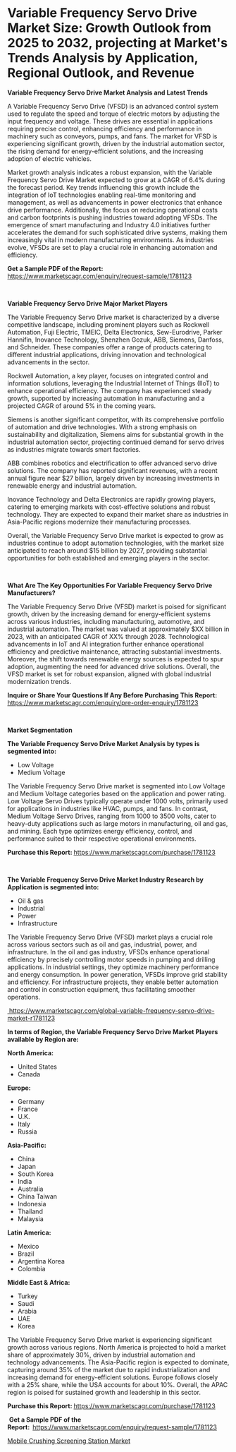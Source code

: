<p><h1>Variable Frequency Servo Drive Market Size: Growth Outlook from 2025 to 2032, projecting at Market's Trends Analysis by Application, Regional Outlook, and Revenue</h1></p><p><strong>Variable Frequency Servo Drive Market Analysis and Latest Trends</strong></p>
<p><p>A Variable Frequency Servo Drive (VFSD) is an advanced control system used to regulate the speed and torque of electric motors by adjusting the input frequency and voltage. These drives are essential in applications requiring precise control, enhancing efficiency and performance in machinery such as conveyors, pumps, and fans. The market for VFSD is experiencing significant growth, driven by the industrial automation sector, the rising demand for energy-efficient solutions, and the increasing adoption of electric vehicles.</p><p>Market growth analysis indicates a robust expansion, with the Variable Frequency Servo Drive Market expected to grow at a CAGR of 6.4% during the forecast period. Key trends influencing this growth include the integration of IoT technologies enabling real-time monitoring and management, as well as advancements in power electronics that enhance drive performance. Additionally, the focus on reducing operational costs and carbon footprints is pushing industries toward adopting VFSDs. The emergence of smart manufacturing and Industry 4.0 initiatives further accelerates the demand for such sophisticated drive systems, making them increasingly vital in modern manufacturing environments. As industries evolve, VFSDs are set to play a crucial role in enhancing automation and efficiency.</p></p>
<p><strong>Get a Sample PDF of the Report:&nbsp;</strong> <a href="https://www.marketscagr.com/enquiry/request-sample/1781123?utm_campaign=3019&utm_medium=2&utm_source=Github&utm_content=ia&utm_term=25032025&utm_id=variable-frequency-servo-drive">https://www.marketscagr.com/enquiry/request-sample/1781123</a></p>
<p>&nbsp;</p>
<p><strong>Variable Frequency Servo Drive Major Market Players</strong></p>
<p><p>The Variable Frequency Servo Drive market is characterized by a diverse competitive landscape, including prominent players such as Rockwell Automation, Fuji Electric, TMEIC, Delta Electronics, Sew-Eurodrive, Parker Hannifin, Inovance Technology, Shenzhen Gozuk, ABB, Siemens, Danfoss, and Schneider. These companies offer a range of products catering to different industrial applications, driving innovation and technological advancements in the sector.</p><p>Rockwell Automation, a key player, focuses on integrated control and information solutions, leveraging the Industrial Internet of Things (IIoT) to enhance operational efficiency. The company has experienced steady growth, supported by increasing automation in manufacturing and a projected CAGR of around 5% in the coming years.</p><p>Siemens is another significant competitor, with its comprehensive portfolio of automation and drive technologies. With a strong emphasis on sustainability and digitalization, Siemens aims for substantial growth in the industrial automation sector, projecting continued demand for servo drives as industries migrate towards smart factories.</p><p>ABB combines robotics and electrification to offer advanced servo drive solutions. The company has reported significant revenues, with a recent annual figure near $27 billion, largely driven by increasing investments in renewable energy and industrial automation.</p><p>Inovance Technology and Delta Electronics are rapidly growing players, catering to emerging markets with cost-effective solutions and robust technology. They are expected to expand their market share as industries in Asia-Pacific regions modernize their manufacturing processes.</p><p>Overall, the Variable Frequency Servo Drive market is expected to grow as industries continue to adopt automation technologies, with the market size anticipated to reach around $15 billion by 2027, providing substantial opportunities for both established and emerging players in the sector.</p></p>
<p>&nbsp;</p>
<p><strong>What Are The Key Opportunities For Variable Frequency Servo Drive Manufacturers?</strong></p>
<p><p>The Variable Frequency Servo Drive (VFSD) market is poised for significant growth, driven by the increasing demand for energy-efficient systems across various industries, including manufacturing, automotive, and industrial automation. The market was valued at approximately $XX billion in 2023, with an anticipated CAGR of XX% through 2028. Technological advancements in IoT and AI integration further enhance operational efficiency and predictive maintenance, attracting substantial investments. Moreover, the shift towards renewable energy sources is expected to spur adoption, augmenting the need for advanced drive solutions. Overall, the VFSD market is set for robust expansion, aligned with global industrial modernization trends.</p></p>
<p><strong>Inquire or Share Your Questions If Any Before Purchasing This Report:</strong> <a href="https://www.marketscagr.com/enquiry/pre-order-enquiry/1781123?utm_campaign=3019&utm_medium=2&utm_source=Github&utm_content=ia&utm_term=25032025&utm_id=variable-frequency-servo-drive">https://www.marketscagr.com/enquiry/pre-order-enquiry/1781123</a></p>
<p>&nbsp;</p>
<p><strong>Market Segmentation</strong></p>
<p><strong>The Variable Frequency Servo Drive Market Analysis by types is segmented into:</strong></p>
<p><ul><li>Low Voltage</li><li>Medium Voltage</li></ul></p>
<p><p>The Variable Frequency Servo Drive market is segmented into Low Voltage and Medium Voltage categories based on the application and power rating. Low Voltage Servo Drives typically operate under 1000 volts, primarily used for applications in industries like HVAC, pumps, and fans. In contrast, Medium Voltage Servo Drives, ranging from 1000 to 3500 volts, cater to heavy-duty applications such as large motors in manufacturing, oil and gas, and mining. Each type optimizes energy efficiency, control, and performance suited to their respective operational environments.</p></p>
<p><strong>Purchase this Report:&nbsp;</strong><a href="https://www.marketscagr.com/purchase/1781123?utm_campaign=3019&utm_medium=2&utm_source=Github&utm_content=ia&utm_term=25032025&utm_id=variable-frequency-servo-drive">https://www.marketscagr.com/purchase/1781123</a></p>
<p>&nbsp;</p>
<p><strong>The Variable Frequency Servo Drive Market Industry Research by Application is segmented into:</strong></p>
<p><ul><li>Oil & gas</li><li>Industrial</li><li>Power</li><li>Infrastructure</li></ul></p>
<p><p>The Variable Frequency Servo Drive (VFSD) market plays a crucial role across various sectors such as oil and gas, industrial, power, and infrastructure. In the oil and gas industry, VFSDs enhance operational efficiency by precisely controlling motor speeds in pumping and drilling applications. In industrial settings, they optimize machinery performance and energy consumption. In power generation, VFSDs improve grid stability and efficiency. For infrastructure projects, they enable better automation and control in construction equipment, thus facilitating smoother operations.</p></p>
<p><a href="https://www.marketscagr.com/global-variable-frequency-servo-drive-market-r1781123?utm_campaign=3019&utm_medium=2&utm_source=Github&utm_content=ia&utm_term=25032025&utm_id=variable-frequency-servo-drive">&nbsp;https://www.marketscagr.com/global-variable-frequency-servo-drive-market-r1781123</a></p>
<p><strong>In terms of Region, the Variable Frequency Servo Drive Market Players available by Region are:</strong></p>
<p>
    <p> <strong> North America: </strong>
        <ul>
            <li>United States</li>
            <li>Canada</li>
        </ul>
        </p> 
    <p> <strong> Europe: </strong>
        <ul>
            <li>Germany</li>
            <li>France</li>
            <li>U.K.</li>
            <li>Italy</li>
            <li>Russia</li>
        </ul>
        </p> 
    <p> <strong> Asia-Pacific: </strong>
        <ul>
            <li>China</li>
            <li>Japan</li>
            <li>South Korea</li>
            <li>India</li>
            <li>Australia</li>
            <li>China Taiwan</li>
            <li>Indonesia</li>
            <li>Thailand</li>
            <li>Malaysia</li>
        </ul>
        </p> 
    <p> <strong> Latin America: </strong>
        <ul>
            <li>Mexico</li>
            <li>Brazil</li>
            <li>Argentina Korea</li>
            <li>Colombia</li>
        </ul>
        </p> 
    <p> <strong> Middle East & Africa: </strong>
        <ul>
            <li>Turkey</li>
            <li>Saudi</li>
            <li>Arabia</li>
            <li>UAE</li>
            <li>Korea</li>
        </ul>
    </p>
    </p>
<p><p>The Variable Frequency Servo Drive market is experiencing significant growth across various regions. North America is projected to hold a market share of approximately 30%, driven by industrial automation and technology advancements. The Asia-Pacific region is expected to dominate, capturing around 35% of the market due to rapid industrialization and increasing demand for energy-efficient solutions. Europe follows closely with a 25% share, while the USA accounts for about 10%. Overall, the APAC region is poised for sustained growth and leadership in this sector.</p></p>
<p><strong>Purchase this Report: </strong><a href="https://www.marketscagr.com/purchase/1781123?utm_campaign=3019&utm_medium=2&utm_source=Github&utm_content=ia&utm_term=25032025&utm_id=variable-frequency-servo-drive">https://www.marketscagr.com/purchase/1781123</a></p>
<p>&nbsp;<strong>Get a Sample PDF of the Report:&nbsp;&nbsp;</strong><a href="https://www.marketscagr.com/enquiry/request-sample/1781123?utm_campaign=3019&utm_medium=2&utm_source=Github&utm_content=ia&utm_term=25032025&utm_id=variable-frequency-servo-drive">https://www.marketscagr.com/enquiry/request-sample/1781123</a></p>
<p><strong></strong></p>
<p><p><a href="https://github.com/djarixneoza/Market-Research-Report-List-1/blob/main/mobile-crushing-screening-station-market.md?utm_campaign=3019&utm_medium=2&utm_source=Github&utm_content=ia&utm_term=25032025&utm_id=variable-frequency-servo-drive">Mobile Crushing Screening Station Market</a></p></p>